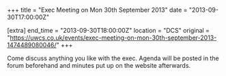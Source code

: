 +++
title = "Exec Meeting on Mon 30th September 2013"
date = "2013-09-30T17:00:00Z"

[extra]
end_time = "2013-09-30T18:00:00Z"
location = "DCS"
original = "https://uwcs.co.uk/events/exec-meeting-on-mon-30th-september-2013-1474489080046/"
+++

Come discuss anything you like with the exec. Agenda will be posted in the forum beforehand and minutes put up on the website afterwards.

